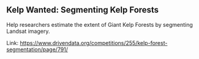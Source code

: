 ## Kelp Wanted: Segmenting Kelp Forests
Help researchers estimate the extent of Giant Kelp Forests by segmenting Landsat imagery.

Link: https://www.drivendata.org/competitions/255/kelp-forest-segmentation/page/791/
